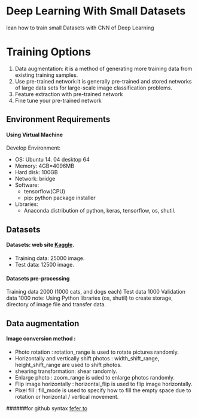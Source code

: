 # Deep Learning With Small Datasets
lean how to train small Datasets with CNN of Deep Learning
# Training Options
1. Data augmentation: it is a method of generating more training data from existing training samples. 
2. Use pre-trained network:it is generally pre-trained and stored networks of large data sets for large-scale image classification problems.
  1. Feature extraction with pre-trained network
  2. Fine tune your pre-trained network
## Environment Requirements
#### Using Virtual Machine
Develop Environment:
- OS: Ubuntu 14. 04 desktop 64
- Memory: 4GB=4096MB
- Hard disk: 100GB
- Network: bridge
- Software: 
  - tensorflow(CPU)
  - pip: python package installer
- Libraries:
  - Anaconda distribution of python, keras, tensorflow, os, shutil.
  
## Datasets
#### Datasets: web site [Kaggle](https://www.kaggle.com/c/dogs-vs-cats-redux-kernels-edition/data). 
- Training data: 25000 image.
- Test data: 12500 image. 
#### Datasets pre-processing
Training data 2000 (1000 cats, and dogs each)
Test data 1000
Validation data 1000
note: Using Python libraries (os, shutil) to create storage, directory of image file and transfer data. 


## Data augmentation
#### Image conversion method : 
- Photo rotation : rotation_range is used to rotate pictures randomly.
- Horizontally and vertically shift photos : width_shift_range, height_shift_range are used to shift photos. 
- shearing transformation: shear randomly. 
- Enlarge photo : zoom_range is uded to enlarge photos randomly. 
- Flip image horizontally : horizontal_flip is used to flip image horizontally. 
- Pixel fill : fill_mode is used to specify how to fill the empty space due to rotation or horizontal / vertical movement. 



######for github syntax [fefer to](https://guides.github.com/features/mastering-markdown/)
